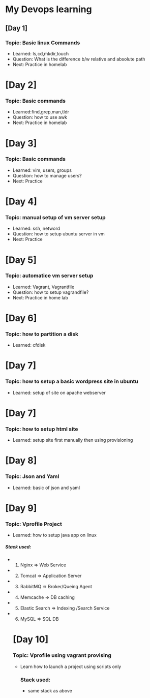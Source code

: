# My Devops learning
## [Day 1]
### Topic: Basic linux Commands
- Learned: ls,cd,mkdir,touch
- Question: What is the difference b/w relative and absolute path
- Next: Practice in homelab

# [Day 2]
### Topic: Basic commands
- Learned:find,grep,man,tldr
- Question: how to use awk
- Next: Practice in homelab

# [Day 3]
### Topic: Basic commands 
- Learned: vim, users, groups
- Question: how to manage users?
- Next: Practice

# [Day 4]
### Topic: manual setup of vm server setup
- Learned: ssh, netword
- Question: how to setup ubuntu server in vm
- Next: Practice

# [Day 5]
### Topic: automatice vm server setup
- Learned: Vagrant, Vagrantfile
- Question: how to setup vagrandfile?
- Next: Practice in home lab

# [Day 6]
### Topic: how to partition a disk
- Learned: cfdisk

# [Day 7]
### Topic: how to setup a basic wordpress site in ubuntu
- Learned: setup of site on apache webserver

# [Day 7]
### Topic: how to setup html site
- Learned: setup site first manually then using provisioning

# [Day 8]
### Topic: Json and Yaml
- Learned: basic of json and yaml


# [Day 9]
### Topic: Vprofile Project
- Learned: how to setup java app on linux 
##### Stack used: 
- 1. Nginx => Web Service
- 2. Tomcat => Application Server
- 3. RabbitMQ => Broker/Queing Agent
- 4. Memcache => DB caching
- 5. Elastic Search => Indexing /Search Service
- 6. MySQL => SQL DB
  # [Day 10]
  ### Topic: Vprofile using vagrant provising
  - Learn how to launch a project using scripts only
    ### Stack used:
    - same stack as above


